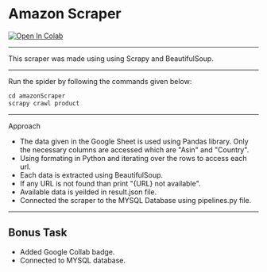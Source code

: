 # Amazon Scraper
[![Open In Colab](https://colab.research.google.com/assets/colab-badge.svg)](https://colab.research.google.com/github/googlecolab/colabtools/blob/master/notebooks/colab-github-demo.ipynb)
___
This scraper was made using using Scrapy and BeautifulSoup.
___
Run the spider by following the commands given below:
```python
cd amazonScraper
scrapy crawl product
```

___
Approach
* The data given in the Google Sheet is used using Pandas library. Only the necessary columns are accessed which are "Asin" and "Country".
* Using formating in Python and iterating over the rows to access each url.
* Each data is extracted using BeautifulSoup.
* If any URL is not found than print "{URL} not available".
* Available data is yeilded in result.json file.
* Connected the scraper to the MYSQL Database using pipelines.py file.
___
## Bonus Task
* Added Google Collab badge.
* Connected to MYSQL database.